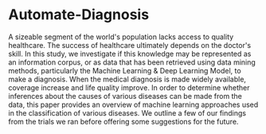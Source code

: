 # Automate-Diagnosis
A sizeable segment of the world's population lacks access to quality healthcare. The success of healthcare ultimately depends on the doctor's skill. In this study, we investigate if this knowledge may be represented as an information corpus, or as data that has been retrieved using data mining methods, particularly the Machine Learning & Deep Learning Model, to make a diagnosis. When the medical diagnosis is made widely available, coverage increase and life quality improve. In order to determine whether inferences about the causes of various diseases can be made from the data, this paper provides an overview of machine learning approaches used in the classification of various diseases. We outline a few of our findings from the trials we ran before offering some suggestions for the future.
